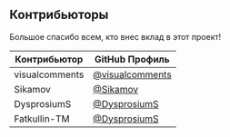 ## Контрибьюторы

Большое спасибо всем, кто внес вклад в этот проект!

| Контрибьютор | GitHub Профиль |
|--------------|----------------|
| visualcomments | [@visualcomments](https://github.com/visualcomments) |
| Sikamov | [@Sikamov](https://github.com/Sikamov) |
| DysprosiumS | [@DysprosiumS](https://github.com/DysprosiumS) |
| Fatkullin-TM | [@DysprosiumS](https://github.com/Fatkullin-TM) |
